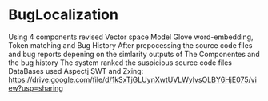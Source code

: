# BugLocalization
 Using 4 components  revised Vector space Model Glove word-embedding, Token matching and Bug History
 After prepocessing the source code files and bug reports
 depening on the simlarity outputs of The Componentes and the bug history
 The system ranked the suspicious source code files 
 DataBases used Aspectj SWT and Zxing: https://drive.google.com/file/d/1kSxTjGLUynXwtUVLWylvsOLBY6HjE075/view?usp=sharing
 
 

